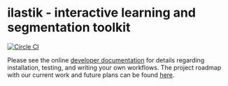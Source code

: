 **ilastik - interactive learning and segmentation toolkit**
=============================================

[![Circle CI](https://circleci.com/gh/ilastik/ilastik.svg?style=svg)](https://circleci.com/gh/ilastik/ilastik)

Please see the online [developer documentation](http://ilastik.github.com/ilastik/) for details regarding installation, testing, and writing your own workflows. The project roadmap with our current work and future plans can be found [here](http://github.com/ilastik/ilastik/wiki/Roadmap). 


